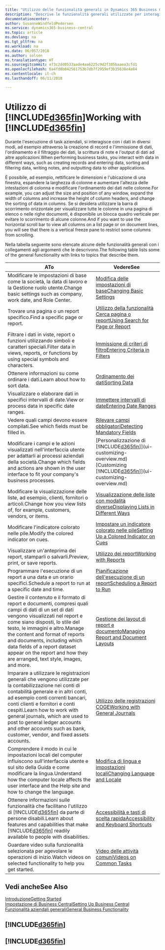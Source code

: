 ```yaml
---
title: "Utilizzo delle funzionalità generali in Dynamics 365 Business Central | Documenti Microsoft"
description: "Descrive le funzionalità generali utilizzate per interagire con i dati in Business Central, ad esempio per immettere valori, ordinare dati e modificare le visualizzazioni."
documentationcenter: 
author: SusanneWindfeldPedersen
ms.service: dynamics365-business-central
ms.topic: article
ms.devlang: na
ms.tgt_pltfrm: na
ms.workload: na
ms.date: 06/057/2018
ms.author: solsen
ms.translationtype: HT
ms.sourcegitcommit: e73c2dd0533aade4aa6225c9d2f385baaea3cfd1
ms.openlocfilehash: 6a4fd8b042561753b7db7f2959ef3b35638e4a84
ms.contentlocale: it-ch
ms.lasthandoff: 06/11/2018

---
```

# <a name="working-with-included365finincludesd365finmdmd"></a><span data-ttu-id="e9f56-103">Utilizzo di [!INCLUDE[d365fin](includes/d365fin_md.md)]</span><span class="sxs-lookup"><span data-stu-id="e9f56-103">Working with [!INCLUDE[d365fin](includes/d365fin_md.md)]</span></span>
<span data-ttu-id="e9f56-104">Durante l'esecuzione di task aziendali, si interagisce con i dati in diversi modi, ad esempio attraverso la creazione di record e l'immissione di dati, l'ordinamento e il filtraggio dei dati, la scrittura di note e l'output di dati ad altre applicazioni.</span><span class="sxs-lookup"><span data-stu-id="e9f56-104">When performing business tasks, you interact with data in different ways, such as creating records and entering data, sorting and filtering data, writing notes, and outputting data to other applications.</span></span>

<span data-ttu-id="e9f56-105">È possibile, ad esempio, rettificare le dimensioni e l'ubicazione di una finestra, espandere la larghezza di colonne e aumentare l'altezza delle intestazioni di colonna e modificare l'ordinamento dei dati nelle colonne.</span><span class="sxs-lookup"><span data-stu-id="e9f56-105">For example, you can adjust the size and position of any window, expand the width of columns and increase the height of column headers, and change the sorting of data in columns.</span></span> <span data-ttu-id="e9f56-106">Se si desidera utilizzare la barra di scorrimento orizzontale per visualizzare tutte le colonne in una pagina di elenco o nelle righe documenti, è disponibile un blocca quadro verticale per evitare lo scorrimento di alcune colonne.</span><span class="sxs-lookup"><span data-stu-id="e9f56-106">And if you want to use the horizontal scroll bar to view all columns on a list page or on document lines, you will see that there is a vertical freeze pane to restrict some columns from scrolling.</span></span>

<span data-ttu-id="e9f56-107">Nella tabella seguente sono elencate alcune delle funzionalità generali con i collegamenti agli argomenti che le descrivono.</span><span class="sxs-lookup"><span data-stu-id="e9f56-107">The following table lists some of the general functionality with links to topics that describe them.</span></span>

| <span data-ttu-id="e9f56-108">A</span><span class="sxs-lookup"><span data-stu-id="e9f56-108">To</span></span> | <span data-ttu-id="e9f56-109">Vedere</span><span class="sxs-lookup"><span data-stu-id="e9f56-109">See</span></span> |
| --- | --- |
| <span data-ttu-id="e9f56-110">Modificare le impostazioni di base come la società, la data di lavoro e la Gestione ruolo utente.</span><span class="sxs-lookup"><span data-stu-id="e9f56-110">Change basic settings such as company, work date, and Role Center.</span></span> |[<span data-ttu-id="e9f56-111">Modifica delle impostazioni di base</span><span class="sxs-lookup"><span data-stu-id="e9f56-111">Changing Basic Settings</span></span>](ui-change-basic-settings.md) |
| <span data-ttu-id="e9f56-112">Trovare una pagina o un report specifico.</span><span class="sxs-lookup"><span data-stu-id="e9f56-112">Find a specific page or report.</span></span> |[<span data-ttu-id="e9f56-113">Utilizzo della funzionalità Cerca pagina o report</span><span class="sxs-lookup"><span data-stu-id="e9f56-113">Using Search for Page or Report</span></span>](ui-search.md) |
| <span data-ttu-id="e9f56-114">Filtrare i dati in viste, report o funzioni utilizzando simboli e caratteri speciali.</span><span class="sxs-lookup"><span data-stu-id="e9f56-114">Filter data in views, reports, or functions by using special symbols and characters.</span></span> |[<span data-ttu-id="e9f56-115">Immissione di criteri di filtro</span><span class="sxs-lookup"><span data-stu-id="e9f56-115">Entering Criteria in Filters</span></span>](ui-enter-criteria-filters.md) |
| <span data-ttu-id="e9f56-116">Ottenere informazioni su come ordinare i dati.</span><span class="sxs-lookup"><span data-stu-id="e9f56-116">Learn about how to sort data.</span></span> |[<span data-ttu-id="e9f56-117">Ordinamento dei dati</span><span class="sxs-lookup"><span data-stu-id="e9f56-117">Sorting Data</span></span>](ui-sorting.md) |
| <span data-ttu-id="e9f56-118">Visualizzare o elaborare dati in specifici intervalli di date.</span><span class="sxs-lookup"><span data-stu-id="e9f56-118">View or process data in specific date ranges.</span></span> |[<span data-ttu-id="e9f56-119">Immettere intervalli di date</span><span class="sxs-lookup"><span data-stu-id="e9f56-119">Entering Date Ranges</span></span>](ui-enter-date-ranges.md) |
| <span data-ttu-id="e9f56-120">Vedere quali campi devono essere compilati.</span><span class="sxs-lookup"><span data-stu-id="e9f56-120">See which fields must be filled in.</span></span> |[<span data-ttu-id="e9f56-121">Rilevare campi obbligatori</span><span class="sxs-lookup"><span data-stu-id="e9f56-121">Detecting Mandatory Fields</span></span>](ui-mandatory-fields.md) |
| <span data-ttu-id="e9f56-122">Modificare i campi e le azioni visualizzati nell'interfaccia utente per adattarli ai processi aziendali della società.</span><span class="sxs-lookup"><span data-stu-id="e9f56-122">Change which fields and actions are shown in the user interface to fit your company's business processes.</span></span> |<span data-ttu-id="e9f56-123">[Personalizzazione di [!INCLUDE[d365fin](includes/d365fin_md.md)]](ui-customizing-overview.md)</span><span class="sxs-lookup"><span data-stu-id="e9f56-123">[Customizing [!INCLUDE[d365fin](includes/d365fin_md.md)]](ui-customizing-overview.md)</span></span> |
| <span data-ttu-id="e9f56-124">Modificare la visualizzazione delle liste, ad esempio, clienti, fornitori o articoli.</span><span class="sxs-lookup"><span data-stu-id="e9f56-124">Change how you view lists of, for example, customers, vendors, or items.</span></span> |[<span data-ttu-id="e9f56-125">Visualizzazione delle liste con modalità diverse</span><span class="sxs-lookup"><span data-stu-id="e9f56-125">Displaying Lists in Different Ways</span></span>](across-display-lists-different-views.md) |
| <span data-ttu-id="e9f56-126">Modificare l'indicatore colorato nelle pile.</span><span class="sxs-lookup"><span data-stu-id="e9f56-126">Modify the colored indicator on cues.</span></span> |[<span data-ttu-id="e9f56-127">Impostare un indicatore colorato nelle pile</span><span class="sxs-lookup"><span data-stu-id="e9f56-127">Setting Up a Colored Indicator on Cues</span></span>](ui-how-setup-colored-indicator-cues.md) |
|<span data-ttu-id="e9f56-128">Visualizzare un'anteprima dei report, stamparli o salvarli.</span><span class="sxs-lookup"><span data-stu-id="e9f56-128">Preview, print, or save reports.</span></span>|[<span data-ttu-id="e9f56-129">Utilizzo dei report</span><span class="sxs-lookup"><span data-stu-id="e9f56-129">Working with Reports</span></span>](ui-work-report.md)|
| <span data-ttu-id="e9f56-130">Programmare l'esecuzione di un report a una data e un orario specifici.</span><span class="sxs-lookup"><span data-stu-id="e9f56-130">Schedule a report to run at a specific date and time.</span></span> |[<span data-ttu-id="e9f56-131">Pianificazione dell'esecuzione di un report</span><span class="sxs-lookup"><span data-stu-id="e9f56-131">Scheduling a Report to Run</span></span>](ui-work-report.md#ScheduleReport) |
| <span data-ttu-id="e9f56-132">Gestire il contenuto e il formato di report e documenti, compresi quali campi di dati di un set di dati vengono visualizzati nel report e come siano disposti, lo stile del testo, le immagini e altro.</span><span class="sxs-lookup"><span data-stu-id="e9f56-132">Manage the content and format of reports and documents, including which data fields of a report dataset appear on the report and how they are arranged, text style, images, and more.</span></span>|[<span data-ttu-id="e9f56-133">Gestione dei layout di report e documento</span><span class="sxs-lookup"><span data-stu-id="e9f56-133">Managing Report and Document Layouts</span></span>](ui-manage-report-layouts.md) |
| <span data-ttu-id="e9f56-134">Imparare a utilizzare le registrazioni generali che vengono utilizzate per la contabilizzazione nei conti di contabilità generale e in altri conti, ad esempio conti correnti bancari, conti clienti e fornitori e conti cespiti.</span><span class="sxs-lookup"><span data-stu-id="e9f56-134">Learn how to work with general journals, which are used to post to general ledger accounts and other accounts such as bank, customer, vendor, and fixed assets accounts.</span></span> |[<span data-ttu-id="e9f56-135">Utilizzo delle registrazioni COGE</span><span class="sxs-lookup"><span data-stu-id="e9f56-135">Working with General Journals</span></span>](ui-work-general-journals.md) |
|<span data-ttu-id="e9f56-136">Comprendere il modo in cui le impostazioni locali del computer influiscono sull'interfaccia utente e sul sito della Guida e come modificare la lingua.</span><span class="sxs-lookup"><span data-stu-id="e9f56-136">Understand how the computer locale affects the user interface and the Help site and how to change the language.</span></span>|[<span data-ttu-id="e9f56-137">Modifica di lingua e impostazioni locali</span><span class="sxs-lookup"><span data-stu-id="e9f56-137">Changing Language and Locale</span></span>](about-locale-language.md)|
|<span data-ttu-id="e9f56-138">Ottenere informazioni sulle funzionalità che facilitano l'utilizzo di [!INCLUDE[d365fin](includes/d365fin_md.md)] da parte di persone disabili.</span><span class="sxs-lookup"><span data-stu-id="e9f56-138">Learn about features and capabilities that make [!INCLUDE[d365fin](includes/d365fin_md.md)] readily available to people with disabilities.</span></span>|[<span data-ttu-id="e9f56-139">Accessibilità e tasti di scelta rapida</span><span class="sxs-lookup"><span data-stu-id="e9f56-139">Accessibility and Keyboard Shortcuts</span></span>](ui-accessibility.md)|
|<span data-ttu-id="e9f56-140">Guardare video sulla funzionalità selezionata per agevolare le operazioni di inizio.</span><span class="sxs-lookup"><span data-stu-id="e9f56-140">Watch videos on selected functionality to help you get started.</span></span>|[<span data-ttu-id="e9f56-141">Video delle attività comuni</span><span class="sxs-lookup"><span data-stu-id="e9f56-141">Videos on Common Tasks</span></span>](across-videos.md)|  

## <a name="see-also"></a><span data-ttu-id="e9f56-142">Vedi anche</span><span class="sxs-lookup"><span data-stu-id="e9f56-142">See Also</span></span>
[<span data-ttu-id="e9f56-143">Introduzione</span><span class="sxs-lookup"><span data-stu-id="e9f56-143">Getting Started</span></span>](product-get-started.md)  
[<span data-ttu-id="e9f56-144">Impostazione di Business Central</span><span class="sxs-lookup"><span data-stu-id="e9f56-144">Setting Up Business Central</span></span>](setup.md)  
[<span data-ttu-id="e9f56-145">Funzionalità aziendali generali</span><span class="sxs-lookup"><span data-stu-id="e9f56-145">General Business Functionality</span></span>](ui-across-business-areas.md)  

## [!INCLUDE[d365fin](includes/free_trial_md.md)]  
## [!INCLUDE[d365fin](includes/training_link_md.md)]

